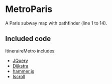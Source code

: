 MetroParis
===============

A Paris subway map with pathfinder (line 1 to 14).

## Included code

ItineraireMetro includes:

* [JQuery](http://jquery.com/)
* [Dijkstra](https://github.com/andrewhayward/dijkstra)
* [hammer.js](https://github.com/EightMedia/hammer.js)
* [Iscroll](https://github.com/cubiq/iscroll)
